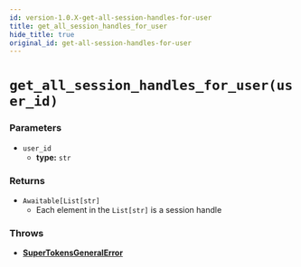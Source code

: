 ```yaml
---
id: version-1.0.X-get-all-session-handles-for-user
title: get_all_session_handles_for_user
hide_title: true
original_id: get-all-session-handles-for-user
---
```


# `get_all_session_handles_for_user(user_id)`
### Parameters
- `user_id`
    - **type:** `str`

### Returns
- `Awaitable[List[str]`
    - Each element in the `List[str]` is a session handle

### Throws
- **[SuperTokensGeneralError](./error-handling/general-error)**